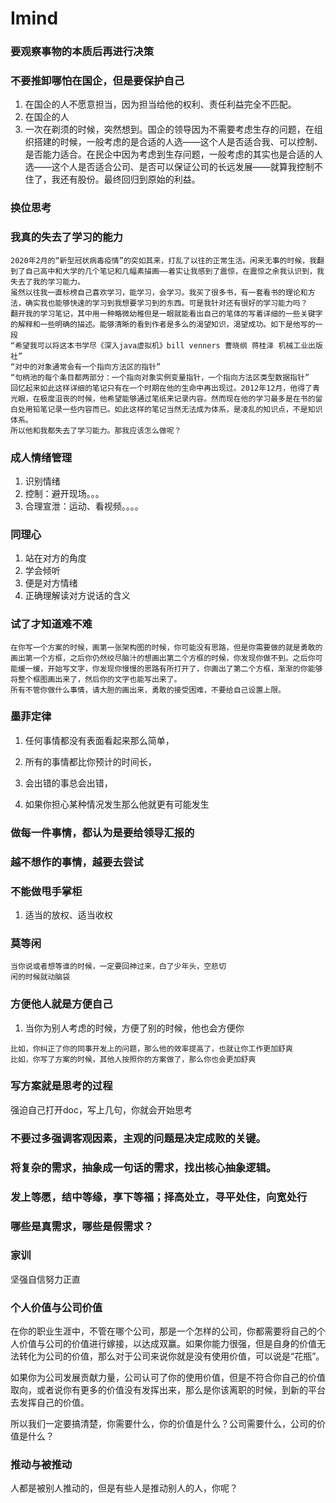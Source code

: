 Imind
===

### 要观察事物的本质后再进行决策



### 不要推卸哪怕在国企，但是要保护自己

1. 在国企的人不愿意担当，因为担当给他的权利、责任利益完全不匹配。
2. 在国企的人
3. 一次在剃须的时候，突然想到。国企的领导因为不需要考虑生存的问题，在组织搭建的时候，一般考虑的是合适的人选——这个人是否适合我、可以控制、是否能力适合。在民企中因为考虑到生存问题，一般考虑的其实也是合适的人选——这个人是否适合公司、是否可以保证公司的长远发展——就算我控制不住了，我还有股份。最终回归到原始的利益。



### 换位思考



### 我真的失去了学习的能力

```
2020年2月的“新型冠状病毒疫情”的突如其来，打乱了以往的正常生活。闲来无事的时候，我翻到了自己高中和大学的几个笔记和几幅素描画——着实让我感到了震惊，在震惊之余我认识到，我失去了我的学习能力。
虽然以往我一直标榜自己喜欢学习，能学习，会学习。我买了很多书，有一套看书的理论和方法，确实我也能够快速的学习到我想要学习到的东西。可是我针对还有很好的学习能力吗？
翻开我的学习笔记，其中用一种略微幼稚但是一眼就能看出自己的笔体的写着详细的一些关键字的解释和一些明确的描述。能够清晰的看到作者是多么的渴望知识，渴望成功。如下是他写的一段
“希望我可以将这本书学尽《深入java虚拟机》bill venners 曹晓纲 蒋桂泽 机械工业出版社”
“对中的对象通常会有一个指向方法区的指针”
“句柄池的每个条目都两部分：一个指向对象实例变量指针，一个指向方法区类型数据指针”
回忆起来如此这样详细的笔记只有在一个时期在他的生命中再出现过。2012年12月，他得了青光眼，在极度沮丧的时候，他希望能够通过笔纸来记录内容。然而现在他的学习最多是在书的留白处用铅笔记录一些内容而已。如此这样的笔记当然无法成为体系，是凌乱的知识点，不是知识体系。
所以他和我都失去了学习能力。那我应该怎么做呢？
```

### 成人情绪管理

1. 识别情绪
2. 控制：避开现场。。。
3. 合理宣泄：运动、看视频。。。。

### 同理心

1. 站在对方的角度
2. 学会倾听
3. 便是对方情绪
4. 正确理解读对方说话的含义

### 试了才知道难不难

```
在你写一个方案的时候，画第一张架构图的时候，你可能没有思路，但是你需要做的就是勇敢的画出第一个方框，之后你仍然绞尽脑汁的想画出第二个方框的时候，你发现你做不到。之后你可能缓一缓，开始写文字，你发现你慢慢的思路有所打开了，你画出了第二个方框，渐渐的你能够将整个框图画出来了，然后你的文字也能写出来了。
所有不管你做什么事情，请大胆的画出来，勇敢的接受困难，不要给自己设置上限。
```

### 墨菲定律

1. 任何事情都没有表面看起来那么简单，

2. 所有的事情都比你预计的时间长，

3. 会出错的事总会出错，

4. 如果你担心某种情况发生那么他就更有可能发生

### 做每一件事情，都认为是要给领导汇报的

### 越不想作的事情，越要去尝试

   ### 不能做甩手掌柜

1. 适当的放权、适当收权

### 莫等闲

```
当你说或者想等谁的时候，一定要回神过来，白了少年头，空悲切
闲的时候就动脑袋
```

### 方便他人就是方便自己

1. 当你为别人考虑的时候，方便了别的时候，他也会方便你

```
比如，你纠正了你的同事开发上的问题，那么他的效率提高了，也就让你工作更加舒爽
比如，你写了方案的时候，其他人按照你的方案做了，那么你也会更加舒爽
```

### 写方案就是思考的过程

强迫自己打开doc，写上几句，你就会开始思考

### 不要过多强调客观因素，主观的问题是决定成败的关键。

### 将复杂的需求，抽象成一句话的需求，找出核心抽象逻辑。

### 发上等愿，结中等缘，享下等福；择高处立，寻平处住，向宽处行

### 哪些是真需求，哪些是假需求？

### 家训

坚强自信努力正直

### 个人价值与公司价值

在你的职业生涯中，不管在哪个公司，那是一个怎样的公司，你都需要将自己的个人价值与公司的价值进行嫁接，以达成双赢。如果你能力很强，但是自身的价值无法转化为公司的价值，那么对于公司来说你就是没有使用价值，可以说是“花瓶”。

如果你为公司发展贡献力量，公司认可了你的使用价值，但是不符合你自己的价值取向，或者说你有更多的价值没有发挥出来，那么是你该离职的时候，到新的平台去发挥自己的价值。

所以我们一定要搞清楚，你需要什么，你的价值是什么？公司需要什么，公司的价值是什么？

### 推动与被推动

人都是被别人推动的，但是有些人是推动别人的人，你呢？